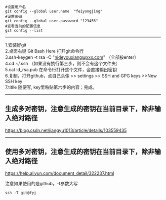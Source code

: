 ```shell
#设置用户名
git config --global user.name  "feiyongjing"  
#设置密码              
git config --global user.password "123456"    
#查看当前的配置信息              
git config --list                                           
```
 
---
1.安装好git  
2.桌面右键 Git Bash Here 打开git命令行  
3.ssh-keygen -t rsa -C "nideyouxiang@xxx.com"   （全部按enter）  
4.cd ~/.ssh   （如果没有执行第三步，则不会有这个文件夹）  
5.cat id_rsa.pub     在命令行打开这个文件，会直接输出密钥  
6.复制，打开github，点自己头像 >> settings >> SSH and GPG keys >>New SSH key  
7.titile 随便写, key里粘贴第六步的内容；完成。
***


## 生成多对密钥，注意生成的密钥在当前目录下，除非输入绝对路径

https://blog.csdn.net/jiangyu1013/article/details/103559435

 
***  
## 使用多对密钥，注意生成的密钥在当前目录下，除非输入绝对路径

https://help.aliyun.com/document_detail/322237.html

 

注意如果使用的是github，-t参数大写
~~~shell
ssh -T git@fyj
~~~


 

 
